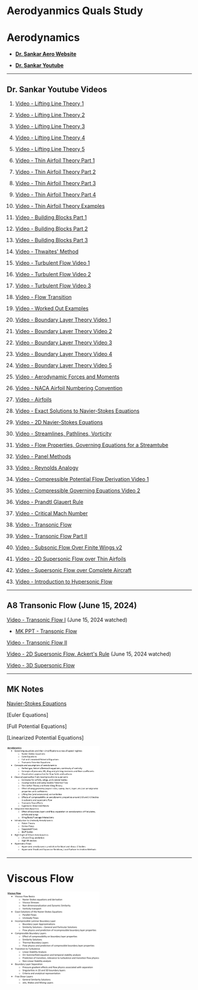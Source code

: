 # Aerodyanmics Quals Study


# Aerodynamics



* [**Dr. Sankar Aero Website**](https://sankar.gatech.edu/?q=node/12#overlay-context=)

* [**Dr. Sankar Youtube**](https://www.youtube.com/@lakshmisankar6498/videos)

---

## Dr. Sankar Youtube Videos

1. [Video - Lifting Line Theory 1](https://www.youtube.com/watch?v=-XFf1P0RpeA&list=PL_EkjePoSGXgmXKjByxaPodoRaOLFPv2W&index=31&pp=iAQB)

2. [Video - Lifting Line Theory 2](https://www.youtube.com/watch?v=nDbpUFR7jec&list=PL_EkjePoSGXgmXKjByxaPodoRaOLFPv2W&index=30&pp=iAQB)

3. [Video - Lifting Line Theory 3](https://www.youtube.com/watch?v=0zAnErFDlmk&list=PL_EkjePoSGXgmXKjByxaPodoRaOLFPv2W&index=29&pp=iAQB)

4. [Video - Lifting Line Theory 4](https://www.youtube.com/watch?v=Ryk7KHgdjxI&list=PL_EkjePoSGXgmXKjByxaPodoRaOLFPv2W&index=28&pp=iAQB)

5. [Video - Lifting Line Theory 5](https://www.youtube.com/watch?v=--1X3fK46A4&list=PL_EkjePoSGXgmXKjByxaPodoRaOLFPv2W&index=27&pp=iAQB)

6. [Video - Thin Airfoil Theory Part 1](https://www.youtube.com/watch?v=oXfeIMBVEyg&list=PL_EkjePoSGXgmXKjByxaPodoRaOLFPv2W&index=22&pp=iAQB)

7. [Video - Thin Airfoil Theory Part 2](https://www.youtube.com/watch?v=p7ZIjZcEiKE&list=PL_EkjePoSGXgmXKjByxaPodoRaOLFPv2W&index=23&pp=iAQB)

8. [Video - Thin Airfoil Theory Part 3](https://www.youtube.com/watch?v=ZarvNcfQHc4&list=PL_EkjePoSGXgmXKjByxaPodoRaOLFPv2W&index=24&pp=iAQB)

9. [Video - Thin Airfoil Theory Part 4](https://www.youtube.com/watch?v=0YXUT3NOtks&list=PL_EkjePoSGXgmXKjByxaPodoRaOLFPv2W&index=25&pp=iAQB)

10. [Video - Thin Airfoil Theory Examples](https://www.youtube.com/watch?v=Mobsg5yn8iU&list=PL_EkjePoSGXgmXKjByxaPodoRaOLFPv2W&index=26&pp=iAQB)

11. [Video - Building Blocks Part 1](https://www.youtube.com/watch?v=O86ln81vxrE&list=PL_EkjePoSGXgmXKjByxaPodoRaOLFPv2W&index=21&pp=iAQB)

12. [Video - Building Blocks Part 2](https://www.youtube.com/watch?v=4KFER6Xb5Is&list=PL_EkjePoSGXgmXKjByxaPodoRaOLFPv2W&index=20&pp=iAQB)

13. [Video - Building Blocks Part 3](https://www.youtube.com/watch?v=zTnABQyOBzk&list=PL_EkjePoSGXgmXKjByxaPodoRaOLFPv2W&index=19&pp=iAQB)

14. [Video - Thwaites' Method](https://www.youtube.com/watch?v=FafpT5DwJP0&list=PL_EkjePoSGXgmXKjByxaPodoRaOLFPv2W&index=18&pp=iAQB)

15. [Video - Turbulent Flow Video 1](https://www.youtube.com/watch?v=IA0A6KmNQKA&list=PL_EkjePoSGXgmXKjByxaPodoRaOLFPv2W&index=15&pp=iAQB)

16. [Video - Turbulent Flow Video 2](https://www.youtube.com/watch?v=C0sVJZoK4zM&list=PL_EkjePoSGXgmXKjByxaPodoRaOLFPv2W&index=16&pp=iAQB)

17. [Video - Turbulent Flow Video 3](https://www.youtube.com/watch?v=Nt0Ao53Rg4w&list=PL_EkjePoSGXgmXKjByxaPodoRaOLFPv2W&index=17&pp=iAQB)

18. [Video - Flow Transition](https://www.youtube.com/watch?v=Ky9JHh-NrUk&list=PL_EkjePoSGXgmXKjByxaPodoRaOLFPv2W&index=14&pp=iAQB)

19. [Video - Worked Out Examples](https://www.youtube.com/watch?v=UOiwy0ZPOGw&list=PL_EkjePoSGXgmXKjByxaPodoRaOLFPv2W&index=13&pp=iAQB)

20. [Video - Boundary Layer Theory Video 1](https://www.youtube.com/watch?v=rk5DGgeOIbE&list=PL_EkjePoSGXgmXKjByxaPodoRaOLFPv2W&index=8&pp=iAQB)

21. [Video - Boundary Layer Theory Video 2](https://www.youtube.com/watch?v=njcSvmQ81jE&list=PL_EkjePoSGXgmXKjByxaPodoRaOLFPv2W&index=9&pp=iAQB)

22. [Video - Boundary Layer Theory Video 3](https://www.youtube.com/watch?v=G7zJLgsaC0k&list=PL_EkjePoSGXgmXKjByxaPodoRaOLFPv2W&index=10&pp=iAQB)

23. [Video - Boundary Layer Theory Video 4](https://www.youtube.com/watch?v=mukuJQK3N34&list=PL_EkjePoSGXgmXKjByxaPodoRaOLFPv2W&index=11&pp=iAQB)

24. [Video - Boundary Layer Theory Video 5](https://www.youtube.com/watch?v=hnxltkh0gcI&list=PL_EkjePoSGXgmXKjByxaPodoRaOLFPv2W&index=12&pp=iAQB)

25. [Video - Aerodynamic Forces and Moments](https://www.youtube.com/watch?v=RopA2teL6_0&list=PL_EkjePoSGXgmXKjByxaPodoRaOLFPv2W&index=7&pp=iAQB)

26. [Video - NACA Airfoil Numbering Convention](https://www.youtube.com/watch?v=dGKupAkyN0M&list=PL_EkjePoSGXgmXKjByxaPodoRaOLFPv2W&index=6&pp=iAQB)

27. [Video - Airfoils](https://www.youtube.com/watch?v=bni1tH5MSv8&list=PL_EkjePoSGXgmXKjByxaPodoRaOLFPv2W&index=5&pp=iAQB)

28. [Video - Exact Solutions to Navier-Stokes Equations](https://www.youtube.com/watch?v=jsBmt4t2Zxo&list=PL_EkjePoSGXgmXKjByxaPodoRaOLFPv2W&index=4&pp=iAQB)

29. [Video - 2D Navier-Stokes Equations](https://www.youtube.com/watch?v=aKiBNr9-tCI&list=PL_EkjePoSGXgmXKjByxaPodoRaOLFPv2W&index=3&pp=iAQB)

30. [Video - Streamlines, Pathlines, Vorticity](https://www.youtube.com/watch?v=a83fo_dwx1M&list=PL_EkjePoSGXgmXKjByxaPodoRaOLFPv2W&index=2&pp=iAQB)

31. [Video - Flow Properties, Governing Equations for a Streamtube](https://www.youtube.com/watch?v=zJC-wbuqbNo&list=PL_EkjePoSGXgmXKjByxaPodoRaOLFPv2W&index=1&pp=iAQB)

32. [Video - Panel Methods](https://www.youtube.com/watch?v=pXpjyYC3yck&list=PL_EkjePoSGXgmXKjByxaPodoRaOLFPv2W&index=32&pp=iAQB)

33. [Video - Reynolds Analogy](https://www.youtube.com/watch?v=_zg7qn58EHU)
    
34. [Video - Compressible Potential Flow Derivation Video 1](https://www.youtube.com/watch?v=XBH5Fnox-Ak&t=895s)
    
35. [Video - Compressible Governing Equations Video 2](https://www.youtube.com/watch?v=DUT0n8sUOIM)
    
36. [Video - Prandtl Glauert Rule](https://www.youtube.com/watch?v=v2c8efG-BMY)
    
37. [Video - Critical Mach Number](https://www.youtube.com/watch?v=pspjhWb2nqM)

38. [Video - Transonic Flow](https://www.youtube.com/watch?v=uTkk97AETco)
   
39. [Video - Transonic Flow Part II](https://www.youtube.com/watch?v=--SkqTrIWTE&t=328s)

40. [Video - Subsonic Flow Over Finite Wings v2](https://www.youtube.com/watch?v=sU7f-0HKQ5k)

41. [Video - 2D Supersonic Flow over Thin Airfoils](https://www.youtube.com/watch?v=qFcg3qoKbHk)

42. [Video - Supersonic Flow over Complete Aircraft](https://www.youtube.com/watch?v=HFgC_yTQx6M&t=1s)

43. [Video - Introduction to Hypersonic Flow](https://www.youtube.com/watch?v=8m5eyw9bQns)


---


## A8 Transonic Flow (June 15, 2024)


[Video - Transonic Flow I](https://www.youtube.com/watch?v=uTkk97AETco) (June 15, 2024 watched)
* [MK PPT - Transonic Flow](https://gtvault-my.sharepoint.com/:p:/g/personal/mku7_gatech_edu/EcTPWctxpX9LiJaMwVWixzkBhRGV4dNKmC1Kln5WvglWUQ?e=fbUe20)

[Video - Transonic Flow II](https://www.youtube.com/watch?v=--SkqTrIWTE)

[Video - 2D Supersonic Flow, Ackert's Rule](https://www.youtube.com/watch?v=qFcg3qoKbHk) (June 15, 2024 watched)

[Video - 3D Supersonic Flow](https://www.youtube.com/watch?v=HFgC_yTQx6M)

---

## MK Notes



[Navier-Stokes Equations](aero/navier_stokes_eqns.html)


[Euler Equations]

[Full Potential Equations]

[Linearized Potential Equations]



<img src="AeroQualTopics.png" alt="Viscous Qual Topics" style="width:50%; height:50%"/>



---

# Viscous Flow

<img src="ViscousQualTopics.png" alt="Aero Qual Topics" style="width:50%; height:50%"/>

